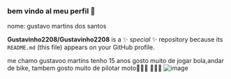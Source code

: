 ### bem vindo al meu perfil 👋

nome: gustavo martins dos santos


**Gustavinho2208/Gustavinho2208** is a ✨ _special_ ✨ repository because its `README.md` (this file) appears on your GitHub profile.

me chamo gustavoo martins tenho 15 anos gosto muito de jogar bola,andar de bike, tambem gosto muito de pilotar moto🤑🤑🤑
🤑🤑🤑
![image](https://github.com/user-attachments/assets/0bf5b73a-88bc-4a7d-a21b-e6d717e84cb9)

